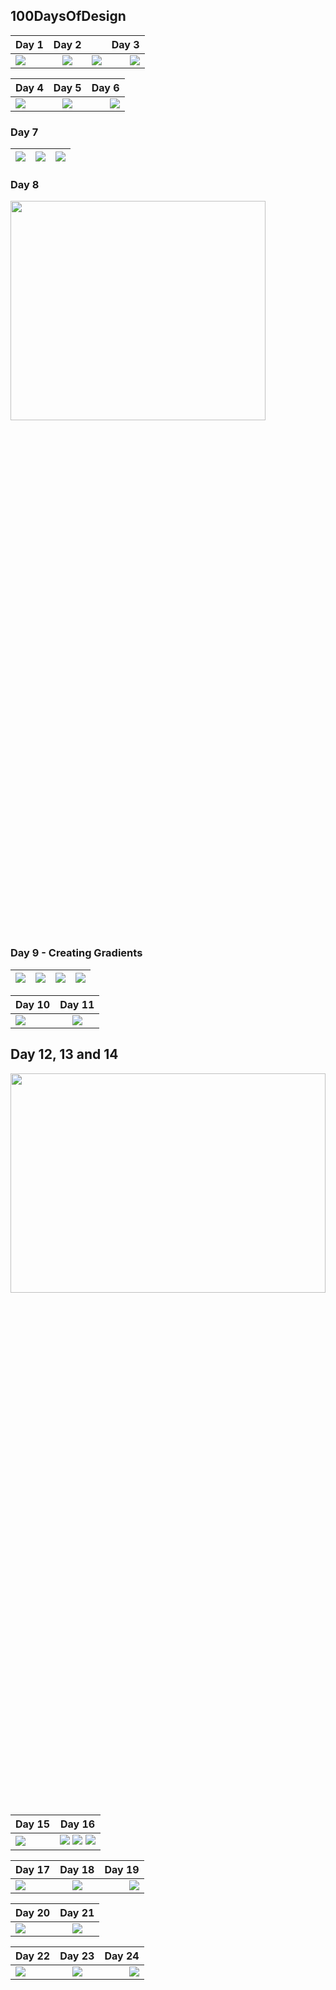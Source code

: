## 100DaysOfDesign

| Day 1 | Day 2 |  | Day 3 |
| ------------- |:-------------:|:-------------:| -----:|
| <img src="/Day1/mobile.png">     | <img src="/Day2/signup.png">| <img src="/Day2/login.png">| <img src="/Day3/day3.png">|

| Day 4        | Day 5           | Day 6  |
| ------------- |:-------------:| -----:|
| <img src="/Day4/Day4.png">      | <img src="/Day5/Day5.png"> | <img src="/Day6/Day6.png"> |

 
### Day 7

| <img src="/Day7/1.png">      | <img src="/Day7/2.png"> | <img src="/Day7/3.png"> |
| ------------- |:-------------:| -----:|

### Day 8
<img src="/Day8/Day8.png" height="30%" width="90%">


### Day 9 - Creating Gradients

| <img src="/Day9/Gradient 1.png"> | <img src="/Day9/Gradient 2.png">| <img src="/Day9/Gradient 3.png"> | <img src="/Day9/Gradient 4.png"> |
| ------------- |:-------------:|:-------------:| -----:|

| Day 10 | Day 11 |
| ------------- |:-------------:|
| <img src="/Day10/login.png"> | <img src="/Day11/Day11.png">|

## Day 12, 13 and 14
<img src="/Day14/Day14.png" height="30%" width="100%">

| Day 15 | Day 16 |
| ------------- |:-------------:|
| <img src="/Day15/image1.png"> | <img src="/Day16/image2.png"> <img src="/Day16/image3.png"> <img src="/Day16/image4.png">|

| Day 17        | Day 18           | Day 19  |
| ------------- |:-------------:| -----:|
| <img src="/Day17/Day17.png">      | <img src="/Day18/Day18.png"> | <img src="/Day19/Day19.png"> |

| Day 20 | Day 21 |
| ------------- |:-------------:|
| <img src="/Day20/Day20.png"> | <img src="/Day21/Day21.png">|

| Day 22        | Day 23           | Day 24  |
| ------------- |:-------------:| -----:|
| <img src="/Day22/Day22.png">      | <img src="/Day23/Day23.png"> | <img src="/Day24/Day24.png"> |

